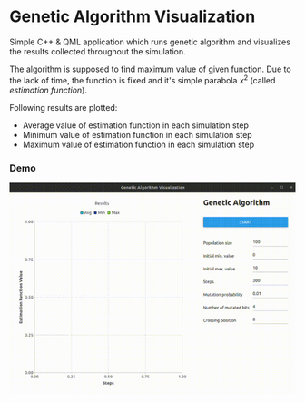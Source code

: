 # Genetic Algorithm Visualization
Simple C++ & QML application which runs genetic algorithm and visualizes the results collected throughout the simulation. <br>

The algorithm is supposed to find maximum value of given function. Due to the lack of time, the function is fixed and it's simple parabola $x^2$ (called _estimation function_). <br>

Following results are plotted:
* Average value of estimation function in each simulation step
* Minimum value of estimation function in each simulation step
* Maximum value of estimation function in each simulation step

### Demo
<p align="center">
  <img src="https://github.com/mikkac/genetic_algorithm_vis/blob/main/demo/demo.gif" alt="animated" />
</p>

